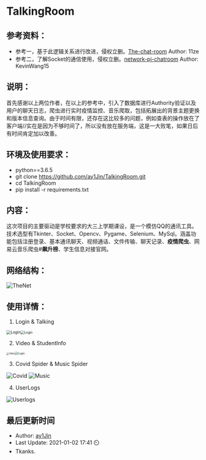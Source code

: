 # TalkingRoom

## 参考资料：

- 参考一，基于此逻辑关系进行改进，侵权立删。[The-chat-room](https://github.com/11ze/The-chat-room) Author: 11ze
- 参考二，了解Socket的通信使用，侵权立删。[network-pj-chatroom](https://github.com/KevinWang15/network-pj-chatroom) Author: KevinWang15

## 说明：

​		首先感谢以上两位作者，在以上的参考中，引入了数据库进行Authority验证以及用户的聊天日志，爬虫进行实时疫情监控、音乐爬取，包括拓展出的背景主题更换和版本信息查询。由于时间有限，还存在这比较多的问题，例如查表的操作放在了客户端//实在是因为不够时间了，所以没有放在服务端，这是一大败笔，如果日后有时间肯定加以改善。

## 环境及使用要求：

- python==3.6.5
- git clone https://github.com/ay1Jin/TalkingRoom.git
- cd TalkingRoom
- pip install -r requirements.txt

## 内容：

​		这次项目的主要驱动是学校要求的大三上学期课设，是一个模仿QQ的通讯工具。技术选型有Tkinter、Socket、Opencv、Pygame、Selenium、MySql。涵盖功能包括注册登录、基本通讯聊天、视频通话、文件传输、聊天记录、**疫情爬虫**、网易云音乐爬虫#**飙升榜**、学生信息对接官网。

## 网络结构：

![TheNet](./images/TheNet.png)

## 使用详情：

1. Login & Talking

<img src="./images/Login.png" alt="Login" style="zoom:70%;" /><img src="./images/Talking.png" alt="Login" style="zoom:60%;" />

2. Video & StudentInfo

<img src="./images/Video.png" alt="Video" style="zoom:40%;" /><img src="./images/StudentInfo.png" alt="Login" style="zoom:50%;" />

3. Covid Spider & Music Spider

<img src="./images/Covid.png" alt="Covid" style="zoom:0%;" />

<img src="./images/Music.png" alt="Music" style="zoom:0%;" />

4. UserLogs

<img src="./images/Userlogs.png" alt="Userlogs" style="zoom:0%;" />

## 最后更新时间

- Author: [ay1Jin](https://github.com/ay1Jin)
- Last Update: 2021-01-02 17:41​ :timer_clock:
- Tkanks.

